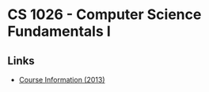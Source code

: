 CS 1026 - Computer Science Fundamentals I
================

## Links

* [Course Information (2013)](http://www.westerncalendar.uwo.ca/2013/pg900.html#34169)